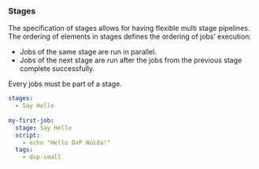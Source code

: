 ### Stages

The specification of stages allows for having flexible multi stage pipelines. The ordering of elements in stages defines the ordering of jobs’ execution:

- Jobs of the same stage are run in parallel.
- Jobs of the next stage are run after the jobs from the previous stage complete successfully.

Every jobs must be part of a stage.

```yaml
stages:
  - Say Hello
  
my-first-job:
  stage: Say Hello
  script: 
    - echo "Hello DxP Noida!"
  tags:
    - dxp-small
```
